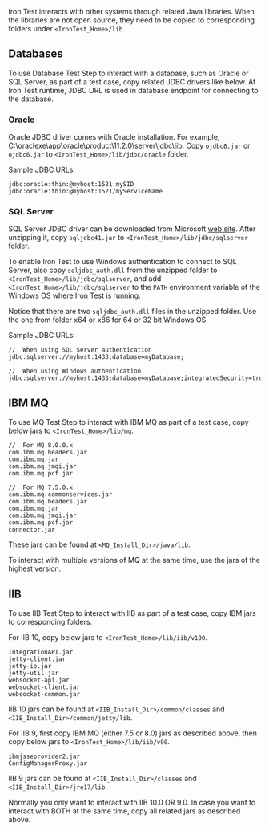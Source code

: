 Iron Test interacts with other systems through related Java libraries. When the libraries are not open source, they need to be copied to corresponding folders under `<IronTest_Home>/lib`.

## Databases
To use Database Test Step to interact with a database, such as Oracle or SQL Server, as part of a test case, copy related JDBC drivers like below. At Iron Test runtime, JDBC URL is used in database endpoint for connecting to the database.

### Oracle
Oracle JDBC driver comes with Oracle installation. For example, C:\oraclexe\app\oracle\product\11.2.0\server\jdbc\lib. Copy `ojdbc8.jar` or `ojdbc6.jar` to `<IronTest_Home>/lib/jdbc/oracle` folder.

Sample JDBC URLs:
 
    jdbc:oracle:thin:@myhost:1521:mySID
    jdbc:oracle:thin:@myhost:1521/myServiceName

### SQL Server    
SQL Server JDBC driver can be downloaded from Microsoft [web site](https://msdn.microsoft.com/en-us/library/mt484311(v=sql.110).aspx). After unzipping it, copy `sqljdbc41.jar` to `<IronTest_Home>/lib/jdbc/sqlserver` folder.

To enable Iron Test to use Windows authentication to connect to SQL Server, also copy `sqljdbc_auth.dll` from the unzipped folder to `<IronTest_Home>/lib/jdbc/sqlserver`, and add `<IronTest_Home>/lib/jdbc/sqlserver` to the `PATH` environment variable of the Windows OS where Iron Test is running.

Notice that there are two `sqljdbc_auth.dll` files in the unzipped folder. Use the one from folder x64 or x86 for 64 or 32 bit Windows OS.

Sample JDBC URLs:

    //  When using SQL Server authentication
    jdbc:sqlserver://myhost:1433;database=myDatabase;

    //  When using Windows authentication
    jdbc:sqlserver://myhost:1433;database=myDatabase;integratedSecurity=true

## IBM MQ
To use MQ Test Step to interact with IBM MQ as part of a test case, copy below jars to `<IronTest_Home>/lib/mq`.

    //  For MQ 8.0.0.x
    com.ibm.mq.headers.jar
    com.ibm.mq.jar
    com.ibm.mq.jmqi.jar
    com.ibm.mq.pcf.jar

    //  For MQ 7.5.0.x
    com.ibm.mq.commonservices.jar
    com.ibm.mq.headers.jar
    com.ibm.mq.jar
    com.ibm.mq.jmqi.jar
    com.ibm.mq.pcf.jar
    connector.jar
    
These jars can be found at `<MQ_Install_Dir>/java/lib`.

To interact with multiple versions of MQ at the same time, use the jars of the highest version.

## IIB
To use IIB Test Step to interact with IIB as part of a test case, copy IBM jars to corresponding folders.

For IIB 10, copy below jars to `<IronTest_Home>/lib/iib/v100`.

    IntegrationAPI.jar
    jetty-client.jar
    jetty-io.jar
    jetty-util.jar
    websocket-api.jar
    websocket-client.jar
    websocket-common.jar

IIB 10 jars can be found at `<IIB_Install_Dir>/common/classes` and `<IIB_Install_Dir>/common/jetty/lib`.

For IIB 9, first copy IBM MQ (either 7.5 or 8.0) jars as described above, then copy below jars to `<IronTest_Home>/lib/iib/v90`.

    ibmjsseprovider2.jar
    ConfigManagerProxy.jar

IIB 9 jars can be found at `<IIB_Install_Dir>/classes` and `<IIB_Install_Dir>/jre17/lib`.

Normally you only want to interact with IIB 10.0 OR 9.0. In case you want to interact with BOTH at the same time, copy all related jars as described above.